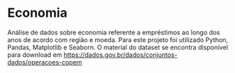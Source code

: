 # Economia
Análise de dados sobre economia referente a empréstimos ao longo dos anos de acordo com região e moeda.
Para este projeto foi utilizado Python, Pandas, Matplotlib e Seaborn.
O material do dataset se encontra disponível para download em https://dados.gov.br/dados/conjuntos-dados/operacoes-copem
